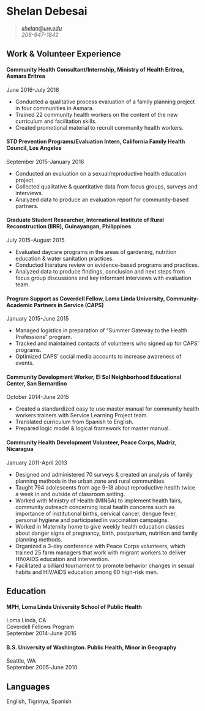 # Shelan Debesai  
>*shelan@uw.edu*  
>*206-947-1842*

## Work & Volunteer Experience
#### Community Health Consultant/Internship, Ministry of Health Eritrea, Asmara Eritrea  
June 2016-July 2016  
* Conducted a qualitative process evaluation of a family planning project in four communities in Asmara.
* Trained 22 community health workers on the content of the new curriculum and facilitation skills.
* Created promotional material to recruit community health workers.

#### STD Prevention Programs/Evaluation Intern, California Family Health Council, Los Angeles  
September 2015-January 2016  
* Conducted an evaluation on a sexual/reproductive health education project.  
* Collected qualitative & quantitative data from focus groups, surveys and interviews.
* Analyzed data to produce an evaluation report for community-based partners.

#### Graduate Student Researcher, International Institute of Rural Reconstruction (IIRR), Guinayangan, Philippines  
July 2015–August 2015  
* Evaluated daycare programs in the areas of gardening, nutrition education & water sanitation practices.
*  Conducted literature review on evidence-based programs and practices.
*  Analyzed data to produce findings, conclusion and next steps from focus group discussions and key informant interviews with evaluation team.

#### Program Support as Coverdell Fellow, Loma Linda University, Community-Academic Partners in Service (CAPS)  
January 2015-June 2015  
*  Managed logistics in preparation of “Summer Gateway to the Health Professions” program. 
*  Tracked and maintained contacts of volunteers who signed up for CAPS’ programs. 
*  Optimized CAPS’ social media accounts to increase awareness of events. 

#### Community Development Worker, El Sol Neighborhood Educational Center, San Bernardino  
October 2014-June 2015  
* Created a standardized easy to use master manual for community health workers trainers with Service Learning Project team.
*  Translated curriculum from Spanish to English.
*  Prepared logic model & logical framework for master manual.

#### Community Health Development Volunteer, Peace Corps, Madriz, Nicaragua  
January 2011-April 2013  
* Designed and administered 70 surveys & created an analysis of family planning methods in the urban zone and rural communities.
* Taught 794 adolescents from age 9-18 about reproductive health twice a week in and  outside of classroom setting. 
* Worked with Ministry of Health (MINSA) to implement health fairs, community outreach concerning local health concerns such as importance of institutional births, cervical cancer, dengue fever, personal hygiene and participated in vaccination campaigns.
* Worked in Maternity home to give weekly health education classes about danger signs of pregnancy, birth, postpartum, nutrition and family planning methods.
* Organized a 3-day conference with Peace Corps volunteers, which trained 25 farm managers that work with migrant workers to deliver HIV/AIDS education and intervention.
* Facilitated a billiard tournament to promote behavior changes in sexual habits and HIV/AIDS education among 60 high-risk men.

## Education  
#### MPH, Loma Linda University School of Public Health  
Loma Linda, CA  
Coverdell Fellows Program  
September 2014-June 2016

#### B.S. University of Washington. Public Health, Minor in Geography  
Seattle, WA  
September 2005-June 2010

## Languages  
English, Tigrinya, Spanish 
